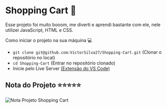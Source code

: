 # Shopping Cart 🛒

Esse projeto foi muito booom, me diverti e aprendi bastante com ele, nele utilizei JavaScript, HTML e CSS.

Como iniciar o projeto na sua máquina 💻

- ``` git clone git@github.com:VictorSilva27/Shopping-Cart.git ``` (Clonar o repositório no local)
- ``` cd Shopping-Cart ``` (Entrar no repositório clonado)
- Inicie pelo Live Server [(Extensão do VS Code)](https://marketplace.visualstudio.com/items?itemName=ritwickdey.LiveServer)

## Nota do Projeto ⭐⭐⭐⭐⭐
![Nota Projeto Shopping Cart](Project-Shopping-Cart.png)
